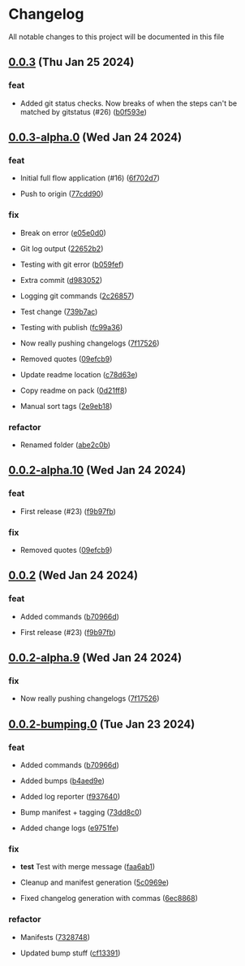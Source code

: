 
# Changelog

All notable changes to this project will be documented in this file


## [0.0.3](https://github.com/cp-utils/gitversion/compare/0.0.2...0.0.3) (Thu Jan 25 2024)

### feat

* Added git status checks. Now breaks of when the steps can't be matched by gitstatus (#26) ([b0f593e](https://github.com/cp-utils/gitversion/commit/b0f593e594d5cd571f5f9f0aff11e16b637c7e08))

## [0.0.3-alpha.0](https://github.com/cp-utils/gitversion/compare/0.0.2...0.0.3-alpha.0) (Wed Jan 24 2024)

### feat

* Initial full flow application (#16) ([6f702d7](https://github.com/cp-utils/gitversion/commit/6f702d7c8a15ec080b73c838e3bfafe8506751ae))

* Push to origin ([77cdd90](https://github.com/cp-utils/gitversion/commit/77cdd90a79ec305b302e0a652259ee5a31adf82e))

### fix

* Break on error ([e05e0d0](https://github.com/cp-utils/gitversion/commit/e05e0d0f2d222cb355b263f7dd97cbe2de2fc775))

* Git log output ([22652b2](https://github.com/cp-utils/gitversion/commit/22652b2bf0664e2d5567d576dc209cce96be3505))

* Testing with git error ([b059fef](https://github.com/cp-utils/gitversion/commit/b059fef494582e0c4ea9b8f126dda40649a0c0d7))

* Extra commit ([d983052](https://github.com/cp-utils/gitversion/commit/d983052bc81a3caaf81b603a3787cd9cfca193d6))

* Logging git commands ([2c26857](https://github.com/cp-utils/gitversion/commit/2c2685766f32c19f0fc4fed66e543313b95f776f))

* Test change ([739b7ac](https://github.com/cp-utils/gitversion/commit/739b7ac12b68738a33b4d131c94621d1e196ed2d))

* Testing with publish ([fc99a36](https://github.com/cp-utils/gitversion/commit/fc99a366cfe182c70c584ee37c65d9bf301fa04f))

* Now really pushing changelogs ([7f17526](https://github.com/cp-utils/gitversion/commit/7f1752689ad7e94958cc7de2d9fa905a1870e743))

* Removed quotes ([09efcb9](https://github.com/cp-utils/gitversion/commit/09efcb94710fedadf80c64513123f53c715c6665))

* Update readme location ([c78d63e](https://github.com/cp-utils/gitversion/commit/c78d63eb51ce7a6a8044703a9ee6d68d4148617c))

* Copy readme on pack ([0d21ff8](https://github.com/cp-utils/gitversion/commit/0d21ff86bd2408ad3f8fc21942eb303a6e44b2c1))

* Manual sort tags ([2e9eb18](https://github.com/cp-utils/gitversion/commit/2e9eb185a8d4a301ef51e6b4ef404d3f41602b69))

### refactor

* Renamed folder ([abe2c0b](https://github.com/cp-utils/gitversion/commit/abe2c0bfa1e2583b14199990cca8fb15cf53db0e))

## [0.0.2-alpha.10](https://github.com/cp-utils/gitversion/compare/0.0.2-alpha.9...0.0.2-alpha.10) (Wed Jan 24 2024)

### feat

* First release (#23) ([f9b97fb](https://github.com/cp-utils/gitversion/commit/f9b97fba8a1ff8b66e1682997a5308159ca13b24))

### fix

* Removed quotes ([09efcb9](https://github.com/cp-utils/gitversion/commit/09efcb94710fedadf80c64513123f53c715c6665))

## [0.0.2](https://github.com/cp-utils/gitversion/compare/0.0.1...0.0.2) (Wed Jan 24 2024)

### feat

* Added commands ([b70966d](https://github.com/cp-utils/gitversion/commit/b70966d338552d9be55620c8809eb103cb55414f))

* First release (#23) ([f9b97fb](https://github.com/cp-utils/gitversion/commit/f9b97fba8a1ff8b66e1682997a5308159ca13b24))

## [0.0.2-alpha.9](https://github.com/cp-utils/gitversion/compare/0.0.2-alpha.8...0.0.2-alpha.9) (Wed Jan 24 2024)

### fix

* Now really pushing changelogs ([7f17526](https://github.com/cp-utils/gitversion/commit/7f1752689ad7e94958cc7de2d9fa905a1870e743))

## [0.0.2-bumping.0](https://github.com/cp-utils/gitversion/compare/0.0.1...0.0.2-bumping.0) (Tue Jan 23 2024)

### feat

* Added commands ([b70966d](https://github.com/cp-utils/gitversion/commit/b70966d338552d9be55620c8809eb103cb55414f))

* Added bumps ([b4aed9e](https://github.com/cp-utils/gitversion/commit/b4aed9ecb07b1183f891c6661c6552c428c04633))

* Added log reporter ([f937640](https://github.com/cp-utils/gitversion/commit/f93764028f7fb784f0bf4e1c92bb06a7b8d87628))

* Bump manifest + tagging ([73dd8c0](https://github.com/cp-utils/gitversion/commit/73dd8c0be90b240fdaccd12347ff9ad5b44843b8))

* Added change logs ([e9751fe](https://github.com/cp-utils/gitversion/commit/e9751fec4a7c46b819cf32347e42d73dbca0278a))

### fix

* **test** Test with merge message ([faa6ab1](https://github.com/cp-utils/gitversion/commit/faa6ab156a292f4b673d803f5ed7f20d0fdb7253))

* Cleanup and manifest generation ([5c0969e](https://github.com/cp-utils/gitversion/commit/5c0969e6ff54ddadc5591510ea8c6d9208b9f72c))

* Fixed changelog generation with commas ([6ec8868](https://github.com/cp-utils/gitversion/commit/6ec8868bef44875dcb146ae6c0cd48f3f97e8500))

### refactor

* Manifests ([7328748](https://github.com/cp-utils/gitversion/commit/732874892d0bacd86e9fc5d903486aeb29c01063))

* Updated bump stuff ([cf13391](https://github.com/cp-utils/gitversion/commit/cf13391a23a9575eee3b2de5dbb563bc39673c34))


